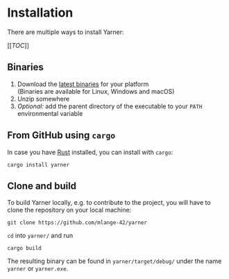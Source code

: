 # Installation

There are multiple ways to install Yarner:

[[_TOC_]]

## Binaries

1. Download the [latest binaries](https://github.com/mlange-42/yarner/releases) for your platform  
   (Binaries are available for Linux, Windows and macOS)
2. Unzip somewhere
3. *Optional:* add the parent directory of the executable to your `PATH` environmental variable

## From GitHub using `cargo`

In case you have [Rust](https://www.rust-lang.org/) installed, you can install with `cargo`:

```
cargo install yarner
```

## Clone and build

To build Yarner locally, e.g. to contribute to the project, you will have to clone the repository on your local machine:

```
git clone https://github.com/mlange-42/yarner
```

`cd` into `yarner/` and run

```
cargo build
```

The resulting binary can be found in `yarner/target/debug/` under the name `yarner` or `yarner.exe`.
